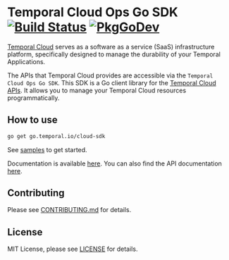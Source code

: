 # Temporal Cloud Ops Go SDK [![Build Status](https://github.com/temporalio/cloud-sdk-go/actions/workflows/test.yml/badge.svg?event=push)](https://github.com/temporalio/cloud-sdk-go/actions/workflows/test.yml?query=branch%3Amain) [![PkgGoDev](https://pkg.go.dev/badge/go.temporal.io/cloud-sdk)](https://pkg.go.dev/go.temporal.io/cloud-sdk)


[Temporal Cloud](https://temporal.io/cloud) serves as a software as a service (SaaS) infrastructure platform, specifically designed to manage the durability of your Temporal Applications.

The APIs that Temporal Cloud provides are accessible via the `Temporal Cloud Ops Go SDK`. This SDK is a Go client library for the [Temporal Cloud APIs](https://github.com/temporalio/cloud-api). It allows you to manage your Temporal Cloud resources programmatically.


## How to use

```bash
go get go.temporal.io/cloud-sdk
```

See [samples](https://github.com/temporalio/cloud-samples-go) to get started.

Documentation is available [here](https://docs.temporal.io/cloud). 
You can also find the API documentation [here](https://pkg.go.dev/go.temporal.io/cloud-sdk).

## Contributing

Please see [CONTRIBUTING.md](CONTRIBUTING.md) for details.

## License
MIT License, please see [LICENSE](LICENSE) for details.


